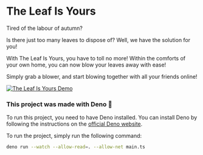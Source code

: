 # The Leaf Is Yours

Tired of the labour of autumn?

Is there just too many leaves to dispose of? Well, we have the solution for you!

With The Leaf Is Yours, you have to toll no more! Within the comforts of your own home, you can now blow your leaves away with ease!

Simply grab a blower, and start blowing together with all your friends online!

[![The Leaf Is Yours Demo](https://github.com/TheLifeIsYours/leaf/blob/main/src/static/images/the_leaf_is_yours.gif?raw=true)](https://github.com/TheLifeIsYours/leaf/blob/main/src/static/images/the_leaf_is_yours.gif?raw=true)

### This project was made with Deno 🦕

To run this project, you need to have Deno installed. You can install Deno by following the instructions on the [official Deno website](https://deno.com/).

To run the project, simply run the following command:

```bash
deno run --watch --allow-read=. --allow-net main.ts
```
